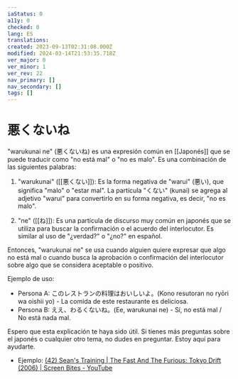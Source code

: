 ```yaml
---
iaStatus: 0
a11y: 0
checked: 0
lang: ES
translations: 
created: 2023-09-13T02:31:08.000Z
modified: 2024-03-14T21:53:35.718Z
ver_major: 0
ver_minor: 1
ver_rev: 22
nav_primary: []
nav_secondary: []
tags: []
---
```

# 悪くないね


"warukunai ne" (悪くないね) es una expresión común en [[Japonés]] que se puede traducir como "no está mal" o "no es malo". Es una combinación de las siguientes palabras:

1. "warukunai" ([[悪くない]]): Es la forma negativa de "warui" (悪い), que significa "malo" o "estar mal". La partícula "くない" (kunai) se agrega al adjetivo "warui" para convertirlo en su forma negativa, es decir, "no es malo".
    
2. "ne" ([[ね]]): Es una partícula de discurso muy común en japonés que se utiliza para buscar la confirmación o el acuerdo del interlocutor. Es similar al uso de "¿verdad?" o "¿no?" en español.
    

Entonces, "warukunai ne" se usa cuando alguien quiere expresar que algo no está mal o cuando busca la aprobación o confirmación del interlocutor sobre algo que se considera aceptable o positivo.

Ejemplo de uso:

- Persona A: このレストランの料理はおいしいよ。(Kono resutoran no ryōri wa oishii yo) - La comida de este restaurante es deliciosa.
- Persona B: ええ、わるくないね。(Ee, warukunai ne) - Sí, no está mal / No está nada mal.

Espero que esta explicación te haya sido útil. Si tienes más preguntas sobre el japonés o cualquier otro tema, no dudes en preguntar. Estoy aquí para ayudarte.

* Ejemplo: [(42) Sean's Training | The Fast And The Furious: Tokyo Drift (2006) | Screen Bites - YouTube](https://www.youtube.com/watch?v=aFFWvthqV20&t=163s&ab_channel=ScreenBites)